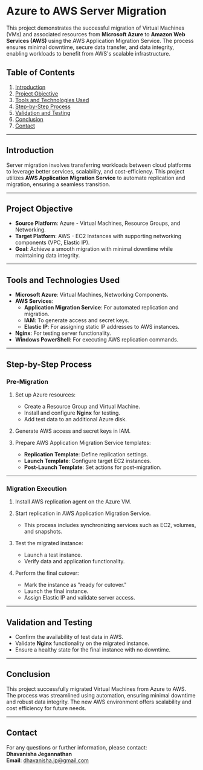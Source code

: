 
# Azure to AWS Server Migration

This project demonstrates the successful migration of Virtual Machines (VMs) and associated resources from **Microsoft Azure** to **Amazon Web Services (AWS)** using the AWS Application Migration Service. The process ensures minimal downtime, secure data transfer, and data integrity, enabling workloads to benefit from AWS's scalable infrastructure.

## Table of Contents
1. [Introduction](#introduction)
2. [Project Objective](#project-objective)
3. [Tools and Technologies Used](#tools-and-technologies-used)
4. [Step-by-Step Process](#step-by-step-process)
5. [Validation and Testing](#validation-and-testing)
6. [Conclusion](#conclusion)
7. [Contact](#contact)

---

## Introduction
Server migration involves transferring workloads between cloud platforms to leverage better services, scalability, and cost-efficiency. This project utilizes **AWS Application Migration Service** to automate replication and migration, ensuring a seamless transition.

---

## Project Objective
- **Source Platform**: Azure - Virtual Machines, Resource Groups, and Networking.
- **Target Platform**: AWS - EC2 Instances with supporting networking components (VPC, Elastic IP).
- **Goal**: Achieve a smooth migration with minimal downtime while maintaining data integrity.

---

## Tools and Technologies Used
- **Microsoft Azure**: Virtual Machines, Networking Components.
- **AWS Services**:
  - **Application Migration Service**: For automated replication and migration.
  - **IAM**: To generate access and secret keys.
  - **Elastic IP**: For assigning static IP addresses to AWS instances.
- **Nginx**: For testing server functionality.
- **Windows PowerShell**: For executing AWS replication commands.

---

## Step-by-Step Process

### Pre-Migration
1. Set up Azure resources:
   - Create a Resource Group and Virtual Machine.
   - Install and configure **Nginx** for testing.
   - Add test data to an additional Azure disk.

2. Generate AWS access and secret keys in IAM.
3. Prepare AWS Application Migration Service templates:
   - **Replication Template**: Define replication settings.
   - **Launch Template**: Configure target EC2 instances.
   - **Post-Launch Template**: Set actions for post-migration.

---

### Migration Execution
1. Install AWS replication agent on the Azure VM.
2. Start replication in AWS Application Migration Service.
   - This process includes synchronizing services such as EC2, volumes, and snapshots.
3. Test the migrated instance:
   - Launch a test instance.
   - Verify data and application functionality.

4. Perform the final cutover:
   - Mark the instance as "ready for cutover."
   - Launch the final instance.
   - Assign Elastic IP and validate server access.

---

## Validation and Testing
- Confirm the availability of test data in AWS.
- Validate **Nginx** functionality on the migrated instance.
- Ensure a healthy state for the final instance with no downtime.

---

## Conclusion
This project successfully migrated Virtual Machines from Azure to AWS. The process was streamlined using automation, ensuring minimal downtime and robust data integrity. The new AWS environment offers scalability and cost efficiency for future needs.

---

## Contact
For any questions or further information, please contact:  
**Dhavanisha Jegannathan**  
**Email**: dhavanisha.jp@gmail.com
